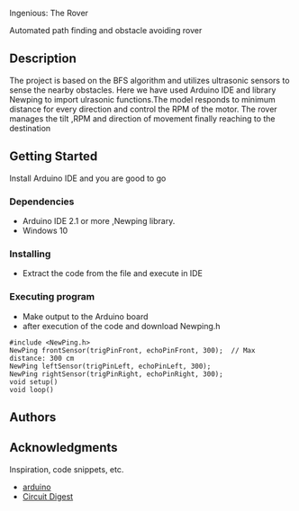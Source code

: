  Ingenious: The Rover

Automated path finding and obstacle avoiding rover

## Description

The project is based on the BFS algorithm and utilizes ultrasonic sensors to sense the nearby obstacles.
Here we have used Arduino IDE and library Newping to import ulrasonic functions.The model responds to minimum distance for every direction and control the RPM of the motor.
The rover manages the tilt ,RPM and direction of movement finally reaching to the destination

## Getting Started
Install Arduino IDE and you are good to go
### Dependencies

* Arduino IDE 2.1 or more ,Newping library.
*  Windows 10

### Installing

* Extract the code from the file and execute in IDE 

### Executing program

* Make output to the Arduino board
* after execution of the code and download Newping.h

```
#include <NewPing.h>
NewPing frontSensor(trigPinFront, echoPinFront, 300);  // Max distance: 300 cm
NewPing leftSensor(trigPinLeft, echoPinLeft, 300);
NewPing rightSensor(trigPinRight, echoPinRight, 300);
void setup()
void loop() 
```



## Authors






## Acknowledgments

Inspiration, code snippets, etc.
* [arduino](https://www.arduino.cc)
* [Circuit Digest](https://circuitdigest.com/microcontroller-projects/build-your-own-mars-rover-robot-using-arduino)
